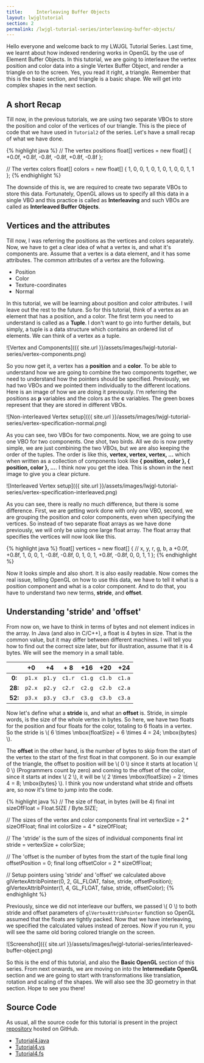 ```yaml
---
title:     Interleaving Buffer Objects
layout: lwjgltutorial
section: 2
permalink: /lwjgl-tutorial-series/interleaving-buffer-objects/
---
```


Hello everyone and welcome back to my LWJGL Tutorial Series. Last time, we learnt about how indexed rendering works in OpenGL by the use of Element Buffer Objects. In this tutorial, we are going to interleave the vertex position and color data into a single Vertex Buffer Object, and render a triangle on to the screen. Yes, you read it right, a triangle. Remember that this is the basic section, and triangle is a basic shape. We will get into complex shapes in the next section.

## A short Recap

Till now, in the previous tutorials, we are using two separate VBOs to store the position and color of the vertices of our triangle. This is the piece of code that we have used in `Tutorial2` of the series. Let's have a small recap of what we have done.

{% highlight java %}
// The vertex positions
float[] vertices = new float[]
{
    +0.0f, +0.8f,
    -0.8f, -0.8f,
    +0.8f, -0.8f
};

// The vertex colors
float[] colors = new float[]
{
    1, 0, 0, 1,
    0, 1, 0, 1,
    0, 0, 1, 1
};
{% endhighlight %}

The downside of this is, we are required to create two separate VBOs to store this data. Fortunately, OpenGL allows us to specify all this data in a single VBO and this practice is called as **Interleaving** and such VBOs are called as **Interleaved Buffer Objects**.

## Vertices and the attributes

Till now, I was referring the positions as the vertices and colors separately. Now, we have to get a clear idea of what a vertex is, and what it's components are. Assume that a vertex is a data element, and it has some attributes. The common attributes of a vertex are the following.

  - Position
  - Color
  - Texture-coordinates
  - Normal

In this tutorial, we will be learning about position and color attributes. I will leave out the rest to the future. So for this tutorial, think of a vertex as an element that has a position, and a color. The first term you need to understand is called as a **Tuple**. I don't want to go into further details, but simply, a tuple is a data structure which contains an ordered list of elements. We can think of a vertex as a tuple.

<div class="text-center" markdown='1'>
![Vertex and Components]({{ site.url }}/assets/images/lwjgl-tutorial-series/vertex-components.png)
</div>

So you now get it, a vertex has a **position** and a **color**. To be able to understand how we are going to combine the two components together, we need to understand how the pointers should be specified. Previously, we had two VBOs and we pointed them individually to the different locations. Here is an image of how we are doing it previously. I'm referring the positions as **p** variables and the colors as the **c** variables. The green boxes represent that they are stored in different VBOs.

<div class="text-center" markdown='1'>
![Non-interleaved Vertex setup]({{ site.url }}/assets/images/lwjgl-tutorial-series/vertex-specification-normal.png)
</div>

As you can see, two VBOs for two components. Now, we are going to use one VBO for two components. One shot, two birds. All we do is now pretty simple, we are just combining the two VBOs, but we are also keeping the order of the tuples. The order is like this, **vertex, vertex, vertex, ...** which when written as a collection of components look like **{ position, color }, { position, color }, ...**. I think now you get the idea. This is shown in the next image to give you a clear picture.

<div class="text-center" markdown='1'>
![Interleaved Vertex setup]({{ site.url }}/assets/images/lwjgl-tutorial-series/vertex-specification-interleaved.png)
</div>

As you can see, there is really no much difference, but there is some difference. First, we are getting work done with only one VBO, second, we are grouping the position and color components, even when specifying the vertices. So instead of two separate float arrays as we have done previously, we will only be using one large float array. The float array that specifies the vertices will now look like this.

{% highlight java %}
float[] vertices = new float[]
{
    // x,    y,     r, g, b, a
    +0.0f, +0.8f,   1, 0, 0, 1,
    -0.8f, -0.8f,   0, 1, 0, 1,
    +0.8f, -0.8f,   0, 0, 1, 1
};
{% endhighlight %}

Now it looks simple and also short. It is also easily readable. Now comes the real issue, telling OpenGL on how to use this data, we have to tell it what is a position component and what is a color component. And to do that, you have to understand two new terms, **stride**, and **offset**.

## Understanding 'stride' and 'offset'

From now on, we have to think in terms of bytes and not element indices in the array. In Java (and also in C/C++), a float is 4 bytes in size. That is the common value, but it may differ between different machines. I will tell you how to find out the correct size later, but for illustration, assume that it is 4 bytes. We will see the memory in a small table.

|         | +0     | +4     | + 8    | +16    | +20    | +24    |
|:-------:|:------:|:------:|:------:|:------:|:------:|:------:|
| **0:**  | `p1.x` | `p1.y` | `c1.r` | `c1.g` | `c1.b` | `c1.a` |
| **28:** | `p2.x` | `p2.y` | `c2.r` | `c2.g` | `c2.b` | `c2.a` |
| **52:** | `p3.x` | `p3.y` | `c3.r` | `c3.g` | `c3.b` | `c3.a` |

Now let's define what a **stride** is, and what an **offset** is. Stride, in simple words, is the size of the whole vertex in bytes. So here, we have two floats for the position and four floats for the color, totaling to 6 floats in a vertex. So the stride is \\( 6 \times \mbox{floatSize} = 6 \times 4 = 24\; \mbox{bytes} \\).

The **offset** in the other hand, is the number of bytes to skip from the start of the vertex to the start of the first float in that component. So in our example of the triangle, the offset to position will be \\( 0 \\) since it starts at location \\( 0 \\) (Programmers count by zero) and coming to the offset of the color, since it starts at index \\( 2 \\), it will be \\( 2 \times \mbox{floatSize} = 2 \times 4 = 8\; \mbox{bytes} \\). I think you now understand what stride and offsets are, so now it's time to jump into the code.

{% highlight java %}
// The size of float, in bytes (will be 4)
final int sizeOfFloat = Float.SIZE / Byte.SIZE;

// The sizes of the vertex and color components
final int vertexSize = 2 * sizeOfFloat;
final int colorSize  = 4 * sizeOfFloat;

// The 'stride' is the sum of the sizes of individual components
final int stride = vertexSize + colorSize;

// The 'offset is the number of bytes from the start of the tuple
final long offsetPosition = 0;
final long offsetColor    = 2 * sizeOfFloat;

// Setup pointers using 'stride' and 'offset' we calculated above
glVertexAttribPointer(0, 2, GL_FLOAT, false, stride, offsetPosition);
glVertexAttribPointer(1, 4, GL_FLOAT, false, stride, offsetColor);
{% endhighlight %}

Previously, since we did not interleave our buffers, we passed \\( 0 \\) to both stride and offset parameters of `glVertexAttribPointer` function so OpenGL assumed that the floats are tightly packed. Now that we have interleaving, we specified the calculated values instead of zeroes. Now if you run it, you will see the same old boring colored triangle on the screen.

<div class="text-center" markdown='1'>
![Screenshot]({{ site.url }}/assets/images/lwjgl-tutorial-series/interleaved-buffer-object.png)
</div>

So this is the end of this tutorial, and also the **Basic OpenGL** section of this series. From next onwards, we are moving on into the **Intermediate OpenGL** section and we are going to start with transformations like translation, rotation and scaling of the shapes. We will also see the 3D geometry in that section. Hope to see you there!

## Source Code

As usual, all the source code for this tutorial is present in the project [repository](https://github.com/sriharshachilakapati/LWJGL-Tutorial-Series/tree/a1a66d2bfb53d1da4205425402b96712277e0f39) hosted on GitHub.

  - [Tutorial4.java](https://github.com/sriharshachilakapati/LWJGL-Tutorial-Series/blob/a1a66d2bfb53d1da4205425402b96712277e0f39/src/com/shc/tutorials/lwjgl/tutorial4/Tutorial4.java)
  - [Tutorial4.vs](https://github.com/sriharshachilakapati/LWJGL-Tutorial-Series/blob/a1a66d2bfb53d1da4205425402b96712277e0f39/src/com/shc/tutorials/lwjgl/tutorial4/Tutorial4.vs)
  - [Tutorial4.fs](https://github.com/sriharshachilakapati/LWJGL-Tutorial-Series/blob/a1a66d2bfb53d1da4205425402b96712277e0f39/src/com/shc/tutorials/lwjgl/tutorial4/Tutorial4.fs)

